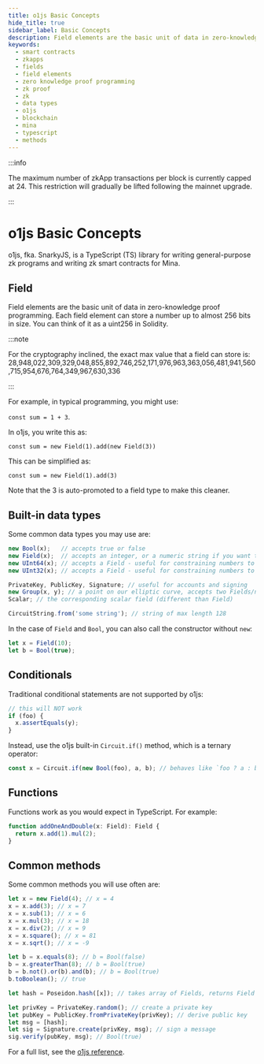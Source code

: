 ```yaml
---
title: o1js Basic Concepts
hide_title: true
sidebar_label: Basic Concepts
description: Field elements are the basic unit of data in zero-knowledge proof programming. Learn about built-in data types, functions, and common methods. 
keywords:
  - smart contracts
  - zkapps
  - fields
  - field elements
  - zero knowledge proof programming
  - zk proof
  - zk
  - data types
  - o1js
  - blockchain
  - mina
  - typescript
  - methods
---
```


:::info

The maximum number of zkApp transactions per block is currently capped at 24. This restriction will gradually be lifted following the mainnet upgrade.

:::

# o1js Basic Concepts

o1js, fka. SnarkyJS, is a TypeScript (TS) library for writing general-purpose zk programs and writing zk smart contracts for Mina.

## Field

Field elements are the basic unit of data in zero-knowledge proof programming. Each field element can store a number up to almost 256 bits in size. You can think of it as a uint256 in Solidity.

:::note

For the cryptography inclined, the exact max value that a field can store is: 28,948,022,309,329,048,855,892,746,252,171,976,963,363,056,481,941,560,715,954,676,764,349,967,630,336

:::

For example, in typical programming, you might use:

`const sum = 1 + 3`.

In o1js, you write this as:

`const sum = new Field(1).add(new Field(3))`

This can be simplified as:

`const sum = new Field(1).add(3)`

Note that the 3 is auto-promoted to a field type to make this cleaner.

## Built-in data types

Some common data types you may use are:

<!-- prettier-ignore -->
```ts
new Bool(x);   // accepts true or false
new Field(x);  // accepts an integer, or a numeric string if you want to represent a number greater than JavaScript can represent but within the max value that a field can store.
new UInt64(x); // accepts a Field - useful for constraining numbers to 64 bits
new UInt32(x); // accepts a Field - useful for constraining numbers to 32 bits

PrivateKey, PublicKey, Signature; // useful for accounts and signing
new Group(x, y); // a point on our elliptic curve, accepts two Fields/numbers/strings
Scalar; // the corresponding scalar field (different than Field)

CircuitString.from('some string'); // string of max length 128
```

In the case of `Field` and `Bool`, you can also call the constructor without `new`:

```ts
let x = Field(10);
let b = Bool(true);
```

## Conditionals

Traditional conditional statements are not supported by o1js:

```ts
// this will NOT work
if (foo) {
  x.assertEquals(y);
}
```

Instead, use the o1js built-in `Circuit.if()` method, which is a ternary operator:

```ts
const x = Circuit.if(new Bool(foo), a, b); // behaves like `foo ? a : b`
```

## Functions

Functions work as you would expect in TypeScript. For example:

```ts
function addOneAndDouble(x: Field): Field {
  return x.add(1).mul(2);
}
```

## Common methods

Some common methods you will use often are:

```ts
let x = new Field(4); // x = 4
x = x.add(3); // x = 7
x = x.sub(1); // x = 6
x = x.mul(3); // x = 18
x = x.div(2); // x = 9
x = x.square(); // x = 81
x = x.sqrt(); // x = -9

let b = x.equals(8); // b = Bool(false)
b = x.greaterThan(8); // b = Bool(true)
b = b.not().or(b).and(b); // b = Bool(true)
b.toBoolean(); // true

let hash = Poseidon.hash([x]); // takes array of Fields, returns Field

let privKey = PrivateKey.random(); // create a private key
let pubKey = PublicKey.fromPrivateKey(privKey); // derive public key
let msg = [hash];
let sig = Signature.create(privKey, msg); // sign a message
sig.verify(pubKey, msg); // Bool(true)
```

For a full list, see the [o1js reference](../o1js-reference).
